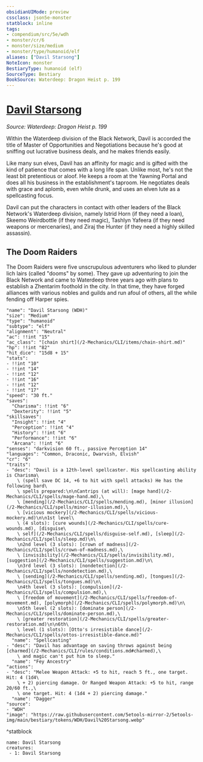 ```yaml
---
obsidianUIMode: preview
cssclass: json5e-monster
statblock: inline
tags:
- compendium/src/5e/wdh
- monster/cr/6
- monster/size/medium
- monster/type/humanoid/elf
aliases: ["Davil Starsong"]
NoteIcon: monster
BestiaryType: humanoid (elf)
SourceType: Bestiary
BookSource: Waterdeep: Dragon Heist p. 199
---
```

# [Davil Starsong](2-Mechanics\CLI\bestiary\npc/davil-starsong-wdh.md)
*Source: Waterdeep: Dragon Heist p. 199*  

Within the Waterdeep division of the Black Network, Davil is accorded the title of Master of Opportunities and Negotiations because he's good at sniffing out lucrative business deals, and he makes friends easily.

Like many sun elves, Davil has an affinity for magic and is gifted with the kind of patience that comes with a long life span. Unlike most, he's not the least bit pretentious or aloof. He keeps a room at the Yawning Portal and does all his business in the establishment's taproom. He negotiates deals with grace and aplomb, even while drunk, and uses an elven lute as a spellcasting focus.

Davil can put the characters in contact with other leaders of the Black Network's Waterdeep division, namely Istrid Horn (if they need a loan), Skeemo Weirdbottle (if they need magic), Tashlyn Yafeera (if they need weapons or mercenaries), and Ziraj the Hunter (if they need a highly skilled assassin).

## The Doom Raiders

The Doom Raiders were five unscrupulous adventurers who liked to plunder lich lairs (called "dooms" by some). They gave up adventuring to join the Black Network and came to Waterdeep three years ago with plans to establish a Zhentarim foothold in the city. In that time, they have forged alliances with various nobles and guilds and run afoul of others, all the while fending off Harper spies.

```statblock
"name": "Davil Starsong (WDH)"
"size": "Medium"
"type": "humanoid"
"subtype": "elf"
"alignment": "Neutral"
"ac": !!int "15"
"ac_class": "[chain shirt](/2-Mechanics/CLI/items/chain-shirt.md)"
"hp": !!int "82"
"hit_dice": "15d8 + 15"
"stats":
- !!int "10"
- !!int "14"
- !!int "12"
- !!int "16"
- !!int "12"
- !!int "17"
"speed": "30 ft."
"saves":
  "Charisma": !!int "6"
  "Dexterity": !!int "5"
"skillsaves":
  "Insight": !!int "4"
  "Perception": !!int "4"
  "History": !!int "6"
  "Performance": !!int "6"
  "Arcana": !!int "6"
"senses": "darkvision 60 ft., passive Perception 14"
"languages": "Common, Draconic, Dwarvish, Elvish"
"cr": "6"
"traits":
- "desc": "Davil is a 12th-level spellcaster. His spellcasting ability is Charisma\
    \ (spell save DC 14, +6 to hit with spell attacks) He has the following bard\
    \ spells prepared:\n\nCantrips (at will): [mage hand](/2-Mechanics/CLI/spells/mage-hand.md),\
    \ [mending](/2-Mechanics/CLI/spells/mending.md), [minor illusion](/2-Mechanics/CLI/spells/minor-illusion.md),\
    \ [vicious mockery](/2-Mechanics/CLI/spells/vicious-mockery.md)\n\n1st level\
    \ (4 slots): [cure wounds](/2-Mechanics/CLI/spells/cure-wounds.md), [disguise\
    \ self](/2-Mechanics/CLI/spells/disguise-self.md), [sleep](/2-Mechanics/CLI/spells/sleep.md)\n\
    \n2nd level (3 slots): [crown of madness](/2-Mechanics/CLI/spells/crown-of-madness.md),\
    \ [invisibility](/2-Mechanics/CLI/spells/invisibility.md), [suggestion](/2-Mechanics/CLI/spells/suggestion.md)\n\
    \n3rd level (3 slots): [nondetection](/2-Mechanics/CLI/spells/nondetection.md),\
    \ [sending](/2-Mechanics/CLI/spells/sending.md), [tongues](/2-Mechanics/CLI/spells/tongues.md)\n\
    \n4th level (3 slots): [compulsion](/2-Mechanics/CLI/spells/compulsion.md),\
    \ [freedom of movement](/2-Mechanics/CLI/spells/freedom-of-movement.md), [polymorph](/2-Mechanics/CLI/spells/polymorph.md)\n\
    \n5th level (2 slots): [dominate person](/2-Mechanics/CLI/spells/dominate-person.md),\
    \ [greater restoration](/2-Mechanics/CLI/spells/greater-restoration.md)\n\n6th\
    \ level (1 slots): [Otto's irresistible dance](/2-Mechanics/CLI/spells/ottos-irresistible-dance.md)"
  "name": "Spellcasting"
- "desc": "Davil has advantage on saving throws against being [charmed](/2-Mechanics/CLI/rules/conditions.md#charmed),\
    \ and magic can't put him to sleep."
  "name": "Fey Ancestry"
"actions":
- "desc": "Melee Weapon Attack: +5 to hit, reach 5 ft., one target. Hit: 4 (1d4\
    \ + 2) piercing damage. Or Ranged Weapon Attack: +5 to hit, range 20/60 ft.,\
    \ one target. Hit: 4 (1d4 + 2) piercing damage."
  "name": "Dagger"
"source":
- "WDH"
"image": "https://raw.githubusercontent.com/5etools-mirror-2/5etools-img/main/bestiary/tokens/WDH/Davil%20Starsong.webp"
```
^statblock

```encounter-table
name: Davil Starsong
creatures:
 - 1: Davil Starsong
```